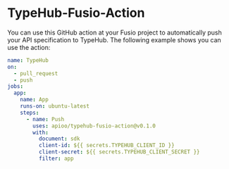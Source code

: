 # TypeHub-Fusio-Action

You can use this GitHub action at your Fusio project to automatically push your
API specification to TypeHub. The following example shows you can use the action:

```yaml
name: TypeHub
on:
  - pull_request
  - push
jobs:
  app:
    name: App
    runs-on: ubuntu-latest
    steps:
      - name: Push
        uses: apioo/typehub-fusio-action@v0.1.0
        with:
          document: sdk
          client-id: ${{ secrets.TYPEHUB_CLIENT_ID }}
          client-secret: ${{ secrets.TYPEHUB_CLIENT_SECRET }}
          filter: app
```

